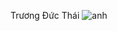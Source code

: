 Trương Đức Thái
![anh](https://github.com/user-attachments/assets/83b14664-34b0-49d3-8a9b-4f712d03680b)
